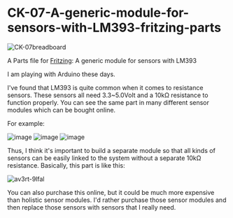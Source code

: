 # CK-07-A-generic-module-for-sensors-with-LM393-fritzing-parts
![CK-07breadboard](https://user-images.githubusercontent.com/41323710/159020263-cdd5f4fb-703b-4759-a4e7-4eaaf060c02c.svg)

A Parts file for [Fritzing](https://fritzing.org/): A generic module for sensors with LM393

I am playing with Arduino these days.

I've found that LM393 is quite common when it comes to resistance sensors. These sensors all need 3.3~5.0Volt and a 10kΩ resistance to function properly.
You can see the same part in many different sensor modules which can be bought online.

For example:

![image](https://user-images.githubusercontent.com/41323710/159018997-69282af8-a8a7-49fd-866d-2f139091927b.png)
![image](https://user-images.githubusercontent.com/41323710/159019089-5a6f72c0-6116-4796-ad31-557814a5b5c0.png)
![image](https://user-images.githubusercontent.com/41323710/159019167-3543f87b-28b7-433f-9b40-48c626e05ebb.png)

Thus, I think it's important to build a separate module so that all kinds of sensors can be easily linked to the system without a separate 10kΩ resistance.
Basically, this part is like this:

![av3rt-9lfal](https://user-images.githubusercontent.com/41323710/159019503-22610115-dc5d-47f2-ade7-aedf2c6766ca.jpg)

You can also purchase this online, but it could be much more expensive than holistic sensor modules. I'd rather purchase those sensor modules and then replace those sensors with sensors that I really need.
